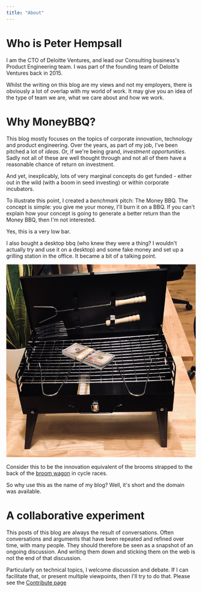 ```yaml
---
title: "About"
---
```


# Who is Peter Hempsall
I am the CTO of Deloitte Ventures, and lead our Consulting business's Product Engineering team. I was part of the founding team of Deloitte Ventures back in 2015. 

Whilst the writing on this blog are my views and not my employers, there is obviously a lot of overlap with my world of work. It may give you an idea of the type of team we are, what we care about and how we work.  

# Why MoneyBBQ?
This blog mostly focuses on the topics of corporate innovation, technology and product engineering.
Over the years, as part of my job, I've been pitched a lot of _ideas_. Or, if we're being grand, _investment opportunities_. Sadly not all of these are well thought through and not all of them have a reasonable chance of return on investment.

And yet, inexplicably, lots of very marginal concepts do get funded - either out in the wild (with a boom in seed investing) or within corporate incubators.

To illustrate this point, I created a _benchmark_ pitch: The Money BBQ.
The concept is simple: you give me your money, I'll burn it on a BBQ.
If you can't explain how your concept is going to generate a better return than the Money BBQ, then I'm not interested. 

Yes, this is a very low bar.

I also bought a desktop bbq (who knew they were a thing? I wouldn't actually try and use it on a desktop) and some fake money and set up a grilling station in the office. It became a bit of a talking point.

![The money bbq](/images/moneybbq.jpeg)

Consider this to be the innovation equivalent of the brooms strapped to the back of the [broom wagon](https://en.wikipedia.org/wiki/Broom_wagon) in cycle races.


So why use this as the name of my blog? Well, it's short and the domain was available.





# A collaborative experiment
This posts of this blog are always the result of conversations. Often conversations and arguments that have been repeated and refined over time, with many people. They should therefore be seen as a snapshot of an ongoing discussion. And writing them down and sticking them on the web is not the end of that discussion.

Particularly on technical topics, I welcome discussion and debate. If I can facilitate that, or present multiple viewpoints, then I'll try to do that. Please see the [Contribute page](/contribute)
